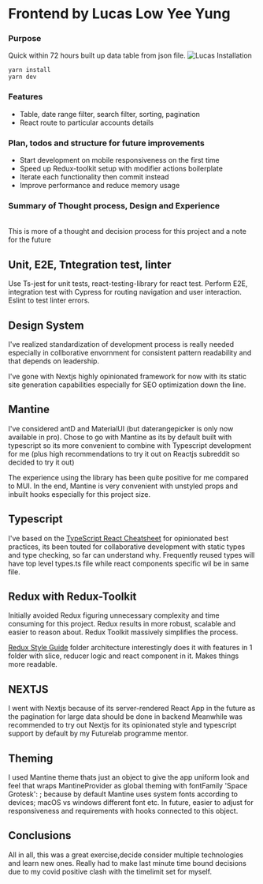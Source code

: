 #  Frontend by Lucas Low Yee Yung
### Purpose
Quick within 72 hours built up data table from json file.
![Lucas](https://user-images.githubusercontent.com/53358104/199412323-1aef3519-0bdb-47cd-81dc-a19644fd6c33.gif)
Installation 
```
yarn install
yarn dev
```

### Features
- Table, date range filter, search filter, sorting, pagination
- React route to particular accounts details

### Plan, todos and structure for future improvements
- Start development on mobile responsiveness on the first time
- Speed up Redux-toolkit setup with modifier actions boilerplate
- Iterate each functionality then commit instead
- Improve performance and reduce memory usage

### Summary of Thought process, Design and Experience
<br> This is more of a thought and decision process for this project and a note for the future

## Unit, E2E, Tntegration test, linter
 Use Ts-jest for unit tests, react-testing-library for react test. Perform E2E, integration test with Cypress for routing navigation and user interaction. Eslint to test linter errors.

## Design System
I've realized standardization of development process is really needed especially in collborative envornment for consistent pattern readability and that depends on leadership.

I've gone with Nextjs highly opinionated framework for now with its static site generation capabilities especially for SEO optimization down the line.

## Mantine
I've considered antD and MaterialUI (but daterangepicker is only now available in pro).
Chose to go with Mantine as its by default built with typescript so its more convenient to combine with Typescript development for me (plus high recommendations to try it out on Reactjs subreddit so decided to try it out) 

The experience using the library has been quite positive for me compared to MUI. In the end, Mantine is very convenient with unstyled props and inbuilt hooks especially for this project size.

## Typescript
I've based on the [TypeScript React Cheatsheet](https://react-typescript-cheatsheet.netlify.app/) for opinionated best practices, its been touted for collaborative development with static types and type checking, so far can understand why. Frequently reused types will have top level types.ts file while react components specific wil be in same file.

## Redux with Redux-Toolkit
Initially avoided Redux figuring unnecessary complexity and time consuming for this project. Redux results in more robust, scalable and easier to reason about. Redux Toolkit massively simplifies the process. 

[Redux Style Guide](https://redux.js.org/style-guide/) folder architecture interestingly does it with features in 1 folder with slice, reducer logic and react component in it. Makes things more readable.

## NEXTJS
I went with Nextjs because of its server-rendered React App in the future as the pagination for large data should be done in backend 
Meanwhile was recommended to try out Nextjs for its opinionated style and typescript support by default by my Futurelab programme mentor.

## Theming
I used Mantine theme thats just an object to give the app uniform look and feel that wraps MantineProvider as global theming with fontFamily 'Space Grotesk': ; because by default Mantine uses system fonts according to devices; macOS vs windows different font etc. In future, easier to adjust for responsiveness and requirements with hooks connected to this object.

## Conclusions
All in all, this was a great exercise,decide consider multiple technologies and learn new ones. Really had to make last minute time bound decisions due to my covid positive clash with the timelimit set for myself.
